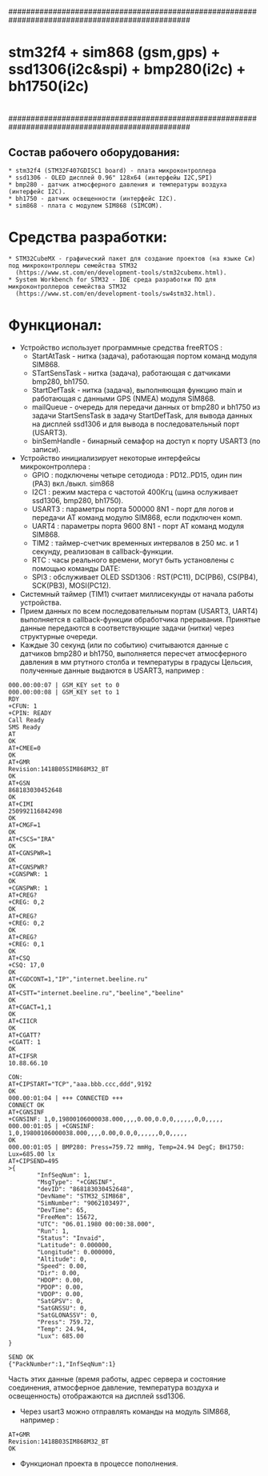 #################################################################################################
#
# stm32f4 + sim868 (gsm,gps) + ssd1306(i2c&spi) + bmp280(i2c) + bh1750(i2c)
#
#################################################################################################


## Состав рабочего оборудования:

```
* stm32f4 (STM32F407GDISC1 board) - плата микроконтроллера
* ssd1306 - OLED дисплей 0.96" 128x64 (интерфейы I2C,SPI)
* bmp280 - датчик атмосферного давления и температуры воздуха (интерфейс I2C).
* bh1750 - датчик освещенности (интерфейс I2C).
* sim868 - плата с модулем SIM868 (SIMCOM).
```


# Средства разработки:

```
* STM32CubeMX - графический пакет для создание проектов (на языке Си) под микроконтроллеры семейства STM32
  (https://www.st.com/en/development-tools/stm32cubemx.html).
* System Workbench for STM32 - IDE среда разработки ПО для микроконтроллеров семейства STM32
  (https://www.st.com/en/development-tools/sw4stm32.html).
```


# Функционал:

* Устройство использует программные средства freeRTOS :
  - StartAtTask - нитка (задача), работающая портом команд модуля SIM868.
  - STartSensTask - нитка (задача), работающая с датчиками bmp280, bh1750.
  - StartDefTask - нитка (задача), выполняющая функцию main и работающая с данными GPS (NMEA) модуля SIM868.
  - mailQueue - очередь для передачи данных от bmp280 и bh1750 из задачи StartSensTask в задачу StartDefTask,
    для вывода данных на дисплей ssd1306 и для вывода в последовательный порт (USART3).
  - binSemHandle - бинарный семафор на доступ к порту USART3 (по записи).
* Устройство инициализирует некоторые интерфейсы микроконтроллера :
  - GPIO : подключены четыре сетодиода : PD12..PD15, один пин (PA3) вкл./выкл. sim868
  - I2C1 : режим мастера с частотой 400Кгц (шина ослуживает ssd1306, bmp280, bh1750).
  - USART3 : параметры порта 500000 8N1 - порт для логов и передачи AT команд модулю SIM868, если подключен комп.
  - UART4 : параметры порта 9600 8N1 - порт AT команд модуля SIM868.
  - TIM2 : таймер-счетчик временных интервалов в 250 мс. и 1 секунду, реализован в callback-функции.
  - RTC : часы реального времени, могут быть установлены с помощью команды DATE:
  - SPI3 : обслуживает OLED SSD1306 : RST(PC11), DC(PB6), CS(PB4), SCK(PB3), MOSI(PC12).
* Системный таймер (TIM1) считает миллисекунды от начала работы устройства.
* Прием данных по всем последовательным портам (USART3, UART4) выполняется в callback-функции обработчика прерывания.
  Принятые данные передаются в соответствующие задачи (нитки) через структурные очереди.
* Каждые 30 секунд (или по событию) считываются данные с датчиков bmp280 и bh1750, выполняется пересчет атмосферного
  давления в мм ртутного столба и температуры в градусы Цельсия, полученные данные выдаются
  в USART3, например :

```
000.00:00:07 | GSM_KEY set to 0
000.00:00:08 | GSM_KEY set to 1
RDY
+CFUN: 1
+CPIN: READY
Call Ready
SMS Ready
AT
OK
AT+CMEE=0
OK
AT+GMR
Revision:1418B05SIM868M32_BT
OK
AT+GSN
868183030452648
OK
AT+CIMI
250992116842498
OK
AT+CMGF=1
OK
AT+CSCS="IRA"
OK
AT+CGNSPWR=1
OK
AT+CGNSPWR?
+CGNSPWR: 1
OK
+CGNSPWR: 1
AT+CREG?
+CREG: 0,2
OK
AT+CREG?
+CREG: 0,2
OK
AT+CREG?
+CREG: 0,1
OK
AT+CSQ
+CSQ: 17,0
OK
AT+CGDCONT=1,"IP","internet.beeline.ru"
OK
AT+CSTT="internet.beeline.ru","beeline","beeline"
OK
AT+CGACT=1,1
OK
AT+CIICR
OK
AT+CGATT?
+CGATT: 1
OK
AT+CIFSR
10.88.66.10

CON:
AT+CIPSTART="TCP","aaa.bbb.ccc,ddd",9192
OK
000.00:01:04 | +++ CONNECTED +++
CONNECT OK
AT+CGNSINF
+CGNSINF: 1,0,19800106000038.000,,,,0.00,0.0,0,,,,,,0,0,,,,,
000.00:01:05 | +CGNSINF: 1,0,19800106000038.000,,,,0.00,0.0,0,,,,,,0,0,,,,,
OK
000.00:01:05 | BMP280: Press=759.72 mmHg, Temp=24.94 DegC; BH1750: Lux=685.00 lx
AT+CIPSEND=495
>{
        "InfSeqNum": 1,
        "MsgType": "+CGNSINF",
        "devID": "868183030452648",
        "DevName": "STM32_SIM868",
        "SimNumber": "9062103497",
        "DevTime": 65,
        "FreeMem": 15672,
        "UTC": "06.01.1980 00:00:38.000",
        "Run": 1,
        "Status": "Invaid",
        "Latitude": 0.000000,
        "Longitude": 0.000000,
        "Altitude": 0,
        "Speed": 0.00,
        "Dir": 0.00,
        "HDOP": 0.00,
        "PDOP": 0.00,
        "VDOP": 0.00,
        "SatGPSV": 0,
        "SatGNSSU": 0,
        "SatGLONASSV": 0,
        "Press": 759.72,
        "Temp": 24.94,
        "Lux": 685.00
}

SEND OK
{"PackNumber":1,"InfSeqNum":1}

```

  Часть этих данные (время работы, адрес сервера и состояние соединения, атмосферное давление, температура воздуха и освещенность)
отображаются на дисплей ssd1306.

* Через usart3 можно отправлять команды на модуль SIM868, например :

```
AT+GMR
Revision:1418B03SIM868M32_BT
OK
```

* Функционал проекта в процессе пополнения.

